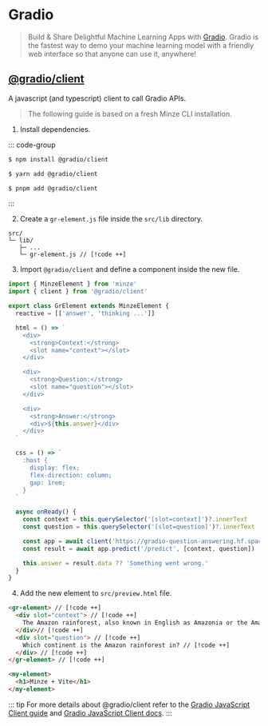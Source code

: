 # Gradio

> Build & Share Delightful Machine Learning Apps with [Gradio](https://www.gradio.app). Gradio is the fastest way to demo your machine learning model with a friendly web interface so that anyone can use it, anywhere!

## [@gradio/client](https://www.npmjs.com/package/@gradio/client)

A javascript (and typescript) client to call Gradio APIs.

> The following guide is based on a fresh Minze CLI installation.

1. Install dependencies.

::: code-group

```bash [npm]
$ npm install @gradio/client
```

```bash [yarn]
$ yarn add @gradio/client
```

```bash [pnpm]
$ pnpm add @gradio/client
```

:::

2. Create a `gr-element.js` file inside the `src/lib` directory.

```
src/
└─ lib/
   ├─ ...
   └─ gr-element.js // [!code ++]
```

3. Import `@gradio/client` and define a component inside the new file.

```js
import { MinzeElement } from 'minze'
import { client } from '@gradio/client'

export class GrElement extends MinzeElement {
  reactive = [['answer', 'thinking ...']]

  html = () => `
    <div>
      <strong>Context:</strong>
      <slot name="context"></slot>
    </div>

    <div>
      <strong>Question:</strong>
      <slot name="question"></slot>
    </div>

    <div>
      <strong>Answer:</strong>
      <div>${this.answer}</div>
    </div>
  `

  css = () => `
    :host {
      display: flex;
      flex-direction: column;
      gap: 1rem;
    }
  `

  async onReady() {
    const context = this.querySelector('[slot=context]')?.innerText
    const question = this.querySelector('[slot=question]')?.innerText

    const app = await client('https://gradio-question-answering.hf.space/')
    const result = await app.predict('/predict', [context, question])

    this.answer = result.data ?? 'Something went wrong.'
  }
}
```

4. Add the new element to `src/preview.html` file.

<!-- prettier-ignore-start -->
```html
<gr-element> // [!code ++]
  <div slot="context"> // [!code ++]
    The Amazon rainforest, also known in English as Amazonia or the Amazon Jungle, is a moist broadleaf forest that covers most of the Amazon basin of South America. This basin encompasses 7,000,000 square kilometres (2,700,000 sq mi), of which 5,500,000 square kilometres (2,100,000 sq mi) are covered by the rainforest. This region includes territory belonging to nine nations. The majority of the forest is contained within Brazil, with 60% of the rainforest, followed by Peru with 13%, Colombia with 10%, and with minor amounts in Venezuela, Ecuador, Bolivia, Guyana, Suriname and French Guiana. The Amazon represents over half of the planet's remaining rainforests, and comprises the largest and most biodiverse tract of tropical rainforest in the world, with an estimated 390 billion individual trees divided into 16,000 species. // [!code ++]
  </div>// [!code ++]
  <div slot="question"> // [!code ++]
    Which continent is the Amazon rainforest in? // [!code ++]
  </div> // [!code ++]
</gr-element> // [!code ++]

<my-element>
  <h1>Minze + Vite</h1>
</my-element>
```
<!-- prettier-ignore-end -->

::: tip
For more details about @gradio/client refer to the [Gradio JavaScript Client guide](https://www.gradio.app/guides/getting-started-with-the-js-client) and [Gradio JavaScript Client docs](https://www.gradio.app/docs/js-client).
:::
